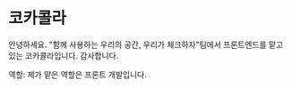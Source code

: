 # 코카콜라

안녕하세요. "함께 사용하는 우리의 공간, 우리가 체크하자"팀에서 프론트엔드를 맡고 있는 코카콜라입니다.
감사합니다.

역할: 제가 맡은 역할은 프론트 개발입니다.
